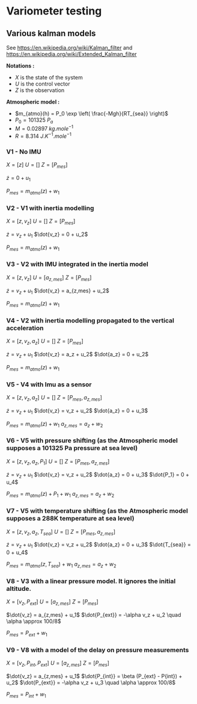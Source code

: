 # Variometer testing

## Various kalman models

See https://en.wikipedia.org/wiki/Kalman_filter and https://en.wikipedia.org/wiki/Extended_Kalman_filter

**Notations :**
- $X$ is the state of the system
- $U$ is the control vector
- $Z$ is the observation

**Atmospheric model :**
- $m_{atmo}(h) = P_0 \exp \left( \frac{-Mgh}{RT_{sea}} \right)$
- $P_0 = 101325 \ P_a$
- $M = 0.02897 \ kg.mole^{-1}$
- $R = 8.314 \ J.K^{-1}.mole^{-1}$


### V1 - No IMU
$X = [z]$
$U = []$
$Z = [P_{mes}]$

$\dot{z} = 0 + u_1$

$P_{mes} = m_{atmo}(z) + w_1$

### V2 - V1 with inertia modelling
$X = [z, v_z]$
$U = []$
$Z = [P_{mes}]$

$\dot{z} = v_z + u_1$
$\dot{v_z} = 0 + u_2$

$P_{mes} = m_{atmo}(z) + w_1$

### V3 - V2 with IMU integrated in the inertia model
$X = [z, v_z]$
$U = [a_{z,mes}]$
$Z = [P_{mes}]$

$\dot{z} = v_z + u_1$
$\dot{v_z} = a_{z,mes} + u_2$

$P_{mes} = m_{atmo}(z) + w_1$

### V4 - V2 with inertia modelling propagated to the vertical acceleration
$X = [z, v_z, a_z]$
$U = []$
$Z = [P_{mes}]$

$\dot{z} = v_z + u_1$
$\dot{v_z} = a_z + u_2$
$\dot{a_z} = 0 + u_2$

$P_{mes} = m_{atmo}(z) + w_1$

### V5 - V4 with Imu as a sensor
$X = [z, v_z, a_z]$
$U = []$
$Z = [P_{mes}, a_{z,mes}]$

$\dot{z} = v_z + u_1$
$\dot{v_z} = v_z + u_2$
$\dot{a_z} = 0 + u_3$

$P_{mes} = m_{atmo}(z) + w_1$
$a_{z,mes} = a_z + w_2$

### V6 - V5 with pressure shifting (as the Atmospheric model supposes a 101325 Pa pressure at sea level)
$X = [z, v_z, a_z, P_1]$
$U = []$
$Z = [P_{mes}, a_{z,mes}]$

$\dot{z} = v_z + u_1$
$\dot{v_z} = v_z + u_2$
$\dot{a_z} = 0 + u_3$
$\dot{P_1} = 0 + u_4$

$P_{mes} = m_{atmo}(z) + P_1 + w_1$
$a_{z,mes} = a_z + w_2$

### V7 - V5 with temperature shifting (as the Atmospheric model supposes a 288K temperature at sea level)
$X = [z, v_z, a_z, T_{sea}]$
$U = []$
$Z = [P_{mes}, a_{z,mes}]$

$\dot{z} = v_z + u_1$
$\dot{v_z} = v_z + u_2$
$\dot{a_z} = 0 + u_3$
$\dot{T_{sea}} = 0 + u_4$

$P_{mes} = m_{atmo}(z, T_{sea}) + w_1$
$a_{z,mes} = a_z + w_2$

### V8 - V3 with a linear pressure model. It ignores the initial altitude.

$X = [v_z, P_{ext}]$
$U = [a_{z,mes}]$
$Z = [P_{mes}]$

$\dot{v_z} = a_{z,mes} + u_1$
$\dot{P_{ext}} = -\alpha v_z + u_2 \quad \alpha \approx 100/8$

$P_{mes} = P_{ext} + w_1$

### V9 - V8 with a model of the delay on pressure measurements

$X = [v_z, P_{int}, P_{ext}]$
$U = [a_{z,mes}]$
$Z = [P_{mes}]$

$\dot{v_z} = a_{z,mes} + u_1$
$\dot{P_{int}} = \beta (P_{ext} - P{int}) + u_2$
$\dot{P_{ext}} = -\alpha v_z + u_3 \quad \alpha \approx 100/8$

$P_{mes} = P_{int} + w_1$

